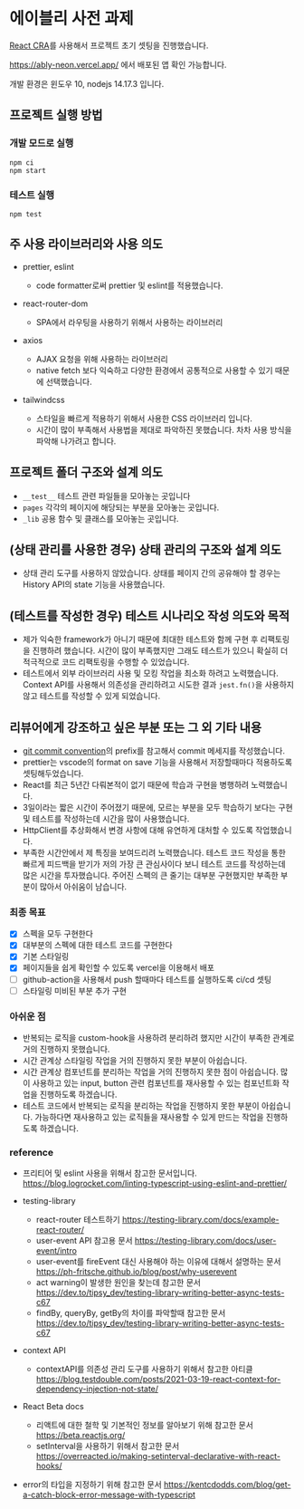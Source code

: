 # 에이블리 사전 과제

[React CRA](https://ably-neon.vercel.app/)를 사용해서 프로젝트 초기 셋팅을 진행했습니다.

https://ably-neon.vercel.app/ 에서 배포된 앱 확인 가능합니다.

개발 환경은 윈도우 10, nodejs 14.17.3 입니다.

## 프로젝트 실행 방법

### 개발 모드로 실행

```
npm ci
npm start
```

### 테스트 실행

```
npm test
```

## 주 사용 라이브러리와 사용 의도

- prettier, eslint

  - code formatter로써 prettier 및 eslint를 적용했습니다.

- react-router-dom

  - SPA에서 라우팅을 사용하기 위해서 사용하는 라이브러리

- axios

  - AJAX 요청을 위해 사용하는 라이브러리
  - native fetch 보다 익숙하고 다양한 환경에서 공통적으로 사용할 수 있기 때문에 선택했습니다.

- tailwindcss
  - 스타일을 빠르게 적용하기 위해서 사용한 CSS 라이브러리 입니다.
  - 시간이 많이 부족해서 사용법을 제대로 파악하진 못했습니다. 차차 사용 방식을 파악해 나가려고 합니다.

## 프로젝트 폴더 구조와 설계 의도

- `__test__` 테스트 관련 파일들을 모아놓는 곳입니다
- `pages` 각각의 페이지에 해당되는 부분을 모아놓는 곳입니다.
- `_lib` 공용 함수 및 클래스를 모아놓는 곳입니다.

## (상태 관리를 사용한 경우) 상태 관리의 구조와 설계 의도

- 상태 관리 도구를 사용하지 않았습니다. 상태를 페이지 간의 공유해야 할 경우는 History API의 state 기능을 사용했습니다.

## (테스트를 작성한 경우) 테스트 시나리오 작성 의도와 목적

- 제가 익숙한 framework가 아니기 때문에 최대한 테스트와 함께 구현 후 리팩토링을 진행하려 했습니다. 시간이 많이 부족했지만 그래도 테스트가 있으니 확실히 더 적극적으로 코드 리팩토링을 수행할 수 있었습니다.
- 테스트에서 외부 라이브러리 사용 및 모킹 작업을 최소화 하려고 노력했습니다. Context API를 사용해서 의존성을 관리하려고 시도한 결과 `jest.fn()`을 사용하지 않고 테스트를 작성할 수 있게 되었습니다.

## 리뷰어에게 강조하고 싶은 부분 또는 그 외 기타 내용

- [git commit convention](https://github.com/nhn/toast-ui.vue-editor/blob/master/docs/COMMIT_MESSAGE_CONVENTION.md)의 prefix를 참고해서 commit 메세지를 작성했습니다.
- prettier는 vscode의 format on save 기능을 사용해서 저장할때마다 적용하도록 셋팅해두었습니다.
- React를 최근 5년간 다뤄본적이 없기 때문에 학습과 구현을 병행하려 노력했습니다.
- 3일이라는 짧은 시간이 주어졌기 때문에, 모르는 부분을 모두 학습하기 보다는 구현 및 테스트를 작성하는데 시간을 많이 사용했습니다.
- HttpClient를 추상화해서 변경 사항에 대해 유연하게 대처할 수 있도록 작업했습니다.
- 부족한 시간안에서 제 특징을 보여드리려 노력했습니다. 테스트 코드 작성을 통한 빠르게 피드백을 받기가 저의 가장 큰 관심사이다 보니 테스트 코드를 작성하는데 많은 시간을 투자했습니다. 주어진 스펙의 큰 줄기는 대부분 구현했지만 부족한 부분이 많아서 아쉬움이 남습니다.

### 최종 목표

- [x] 스펙을 모두 구현한다
- [x] 대부분의 스펙에 대한 테스트 코드를 구현한다
- [x] 기본 스타일링
- [x] 페이지들을 쉽게 확인할 수 있도록 vercel을 이용해서 배포
- [ ] github-action을 사용해서 push 할때마다 테스트를 실행하도록 ci/cd 셋팅
- [ ] 스타일링 미비된 부분 추가 구현

### 아쉬운 점

- 반복되는 로직을 custom-hook을 사용하려 분리하려 했지만 시간이 부족한 관계로 거의 진행하지 못했습니다.
- 시간 관계상 스타일링 작업을 거의 진행하지 못한 부분이 아쉽습니다.
- 시간 관계상 컴포넌트를 분리하는 작업을 거의 진행하지 못한 점이 아쉽습니다. 많이 사용하고 있는 input, button 관련 컴포넌트를 재사용할 수 있는 컴포넌트화 작업을 진행하도록 하겠습니다.
- 테스트 코드에서 반복되는 로직을 분리하는 작업을 진행하지 못한 부분이 아쉽습니다. 가능하다면 재사용하고 있는 로직들을 재사용할 수 있게 만드는 작업을 진행하도록 하겠습니다.

### reference

- 프리티어 및 eslint 사용을 위해서 참고한 문서입니다. https://blog.logrocket.com/linting-typescript-using-eslint-and-prettier/

- testing-library

  - react-router 테스트하기 https://testing-library.com/docs/example-react-router/
  - user-event API 참고용 문서 https://testing-library.com/docs/user-event/intro
  - user-event를 fireEvent 대신 사용해야 하는 이유에 대해서 설명하는 문서 https://ph-fritsche.github.io/blog/post/why-userevent
  - act warning이 발생한 원인을 찾는데 참고한 문서 https://dev.to/tipsy_dev/testing-library-writing-better-async-tests-c67
  - findBy, queryBy, getBy의 차이를 파악할때 참고한 문서 https://dev.to/tipsy_dev/testing-library-writing-better-async-tests-c67

- context API

  - contextAPI를 의존성 관리 도구를 사용하기 위해서 참고한 아티클 https://blog.testdouble.com/posts/2021-03-19-react-context-for-dependency-injection-not-state/

- React Beta docs

  - 리액트에 대한 철학 및 기본적인 정보를 알아보기 위해 참고한 문서 https://beta.reactjs.org/
  - setInterval을 사용하기 위해서 참고한 문서 https://overreacted.io/making-setinterval-declarative-with-react-hooks/

- error의 타입을 지정하기 위해 참고한 문서 https://kentcdodds.com/blog/get-a-catch-block-error-message-with-typescript
